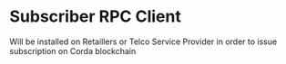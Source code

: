 # Subscriber RPC Client

Will be installed on Retaillers or Telco Service Provider in order to issue subscription on Corda blockchain